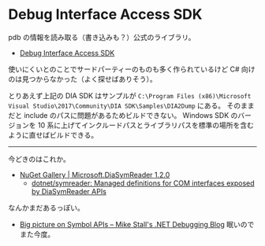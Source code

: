# Debug Interface Access SDK
pdb の情報を読み取る（書き込みも？）公式のライブラリ。
- [Debug Interface Access SDK](https://msdn.microsoft.com/en-us/library/x93ctkx8.aspx)

使いにくいとのことでサードパーティーのものも多く作られているけど C# 向けのは見つからなかった（よく探せばありそう）。

とりあえず上記の DIA SDK はサンプルが `C:\Program Files (x86)\Microsoft Visual Studio\2017\Community\DIA SDK\Samples\DIA2Dump` にある。
そのままだと include のパスに問題があるためビルドできない。
Windows SDK のバージョンを 10 系に上げてインクルードパスとライブラリパスを標準の場所を含むように直せばビルドできる。

---

今どきのはこれか。
- [NuGet Gallery | Microsoft.DiaSymReader 1.2.0](https://www.nuget.org/packages/Microsoft.DiaSymReader)
    - [dotnet/symreader: Managed definitions for COM interfaces exposed by DiaSymReader APIs](https://github.com/dotnet/symreader)

なんかまだあるっぽい。
- [Big picture on Symbol APIs – Mike Stall's .NET Debugging Blog](https://blogs.msdn.microsoft.com/jmstall/2005/10/08/big-picture-on-symbol-apis/)
眠いのでまた今度。